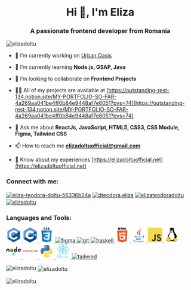 <h1 align="center">Hi 👋, I'm Eliza</h1>
<h3 align="center">A passionate frontend developer from Romania</h3>

<p align="left"> <img src="https://komarev.com/ghpvc/?username=elizadoltu&label=Profile%20views&color=0e75b6&style=flat" alt="elizadoltu" /> </p>

- 🔭 I’m currently working on [Urban Oasis](https://www.behance.net/gallery/203169693/Urban-Oasis-Breathe-Life-Into-Your-City)

- 🌱 I’m currently learning **Node.js, GSAP, Java**

- 👯 I’m looking to collaborate on **Frontend Projects**

- 👨‍💻 All of my projects are available at [https://outstanding-rest-134.notion.site/MY-PORTFOLIO-SO-FAR-4a269aa041be4ff0b84e9448af7e6051?pvs=74](https://outstanding-rest-134.notion.site/MY-PORTFOLIO-SO-FAR-4a269aa041be4ff0b84e9448af7e6051?pvs=74)

- 💬 Ask me about **ReactJs, JavaScript, HTML5, CSS3, CSS Module, Figma, Tailwind CSS**

- 📫 How to reach me **elizadoltuofficial@gmail.com**

- 📄 Know about my experiences [https://elizadoltuofficial.net](https://elizadoltuofficial.net)

<h3 align="left">Connect with me:</h3>
<p align="left">
<a href="https://linkedin.com/in/eliza-teodora-doltu-56336b24a" target="blank"><img align="center" src="https://raw.githubusercontent.com/rahuldkjain/github-profile-readme-generator/master/src/images/icons/Social/linked-in-alt.svg" alt="eliza-teodora-doltu-56336b24a" height="30" width="40" /></a>
<a href="https://fb.com/dteodora.eliza" target="blank"><img align="center" src="https://raw.githubusercontent.com/rahuldkjain/github-profile-readme-generator/master/src/images/icons/Social/facebook.svg" alt="dteodora.eliza" height="30" width="40" /></a>
<a href="https://instagram.com/elizateodoradoltu" target="blank"><img align="center" src="https://raw.githubusercontent.com/rahuldkjain/github-profile-readme-generator/master/src/images/icons/Social/instagram.svg" alt="elizateodoradoltu" height="30" width="40" /></a>
<a href="https://www.behance.net/elizadoltu" target="blank"><img align="center" src="https://raw.githubusercontent.com/rahuldkjain/github-profile-readme-generator/master/src/images/icons/Social/behance.svg" alt="elizadoltu" height="30" width="40" /></a>
</p>

<h3 align="left">Languages and Tools:</h3>
<p align="left"> <a href="https://www.cprogramming.com/" target="_blank" rel="noreferrer"> <img src="https://raw.githubusercontent.com/devicons/devicon/master/icons/c/c-original.svg" alt="c" width="40" height="40"/> </a> <a href="https://www.w3schools.com/cpp/" target="_blank" rel="noreferrer"> <img src="https://raw.githubusercontent.com/devicons/devicon/master/icons/cplusplus/cplusplus-original.svg" alt="cplusplus" width="40" height="40"/> </a> <a href="https://www.w3schools.com/css/" target="_blank" rel="noreferrer"> <img src="https://raw.githubusercontent.com/devicons/devicon/master/icons/css3/css3-original-wordmark.svg" alt="css3" width="40" height="40"/> </a> <a href="https://www.figma.com/" target="_blank" rel="noreferrer"> <img src="https://www.vectorlogo.zone/logos/figma/figma-icon.svg" alt="figma" width="40" height="40"/> </a> <a href="https://git-scm.com/" target="_blank" rel="noreferrer"> <img src="https://www.vectorlogo.zone/logos/git-scm/git-scm-icon.svg" alt="git" width="40" height="40"/> </a> <a href="https://www.haskell.org/" target="_blank" rel="noreferrer"> <img src="https://upload.wikimedia.org/wikipedia/commons/1/1c/Haskell-Logo.svg" alt="haskell" width="40" height="40"/> </a> <a href="https://www.w3.org/html/" target="_blank" rel="noreferrer"> <img src="https://raw.githubusercontent.com/devicons/devicon/master/icons/html5/html5-original-wordmark.svg" alt="html5" width="40" height="40"/> </a> <a href="https://www.java.com" target="_blank" rel="noreferrer"> <img src="https://raw.githubusercontent.com/devicons/devicon/master/icons/java/java-original.svg" alt="java" width="40" height="40"/> </a> <a href="https://developer.mozilla.org/en-US/docs/Web/JavaScript" target="_blank" rel="noreferrer"> <img src="https://raw.githubusercontent.com/devicons/devicon/master/icons/javascript/javascript-original.svg" alt="javascript" width="40" height="40"/> </a> <a href="https://www.linux.org/" target="_blank" rel="noreferrer"> <img src="https://raw.githubusercontent.com/devicons/devicon/master/icons/linux/linux-original.svg" alt="linux" width="40" height="40"/> </a> <a href="https://nodejs.org" target="_blank" rel="noreferrer"> <img src="https://raw.githubusercontent.com/devicons/devicon/master/icons/nodejs/nodejs-original-wordmark.svg" alt="nodejs" width="40" height="40"/> </a> <a href="https://www.oracle.com/" target="_blank" rel="noreferrer"> <img src="https://raw.githubusercontent.com/devicons/devicon/master/icons/oracle/oracle-original.svg" alt="oracle" width="40" height="40"/> </a> <a href="https://www.python.org" target="_blank" rel="noreferrer"> <img src="https://raw.githubusercontent.com/devicons/devicon/master/icons/python/python-original.svg" alt="python" width="40" height="40"/> </a> <a href="https://reactjs.org/" target="_blank" rel="noreferrer"> <img src="https://raw.githubusercontent.com/devicons/devicon/master/icons/react/react-original-wordmark.svg" alt="react" width="40" height="40"/> </a> <a href="https://tailwindcss.com/" target="_blank" rel="noreferrer"> <img src="https://www.vectorlogo.zone/logos/tailwindcss/tailwindcss-icon.svg" alt="tailwind" width="40" height="40"/> </a> </p>

<p><img align="left" src="https://github-readme-stats.vercel.app/api/top-langs?username=elizadoltu&show_icons=true&locale=en&layout=compact" alt="elizadoltu" /></p>

<p>&nbsp;<img align="center" src="https://github-readme-stats.vercel.app/api?username=elizadoltu&show_icons=true&locale=en" alt="elizadoltu" /></p>

<p><img align="center" src="https://github-readme-streak-stats.herokuapp.com/?user=elizadoltu&" alt="elizadoltu" /></p>
